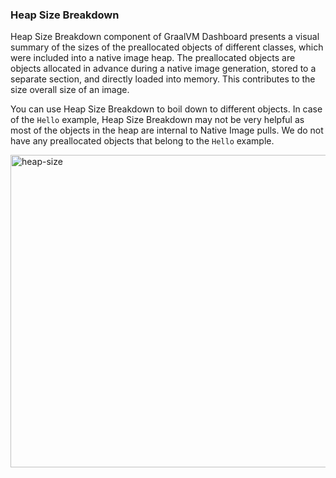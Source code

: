 ### Heap Size Breakdown

Heap Size Breakdown component of GraalVM Dashboard presents a visual summary of
the sizes of the preallocated objects of different classes, which were included
into a native image heap. The preallocated objects are objects
allocated in advance during a native image generation, stored to a separate
section, and directly loaded into memory. This contributes to the size overall
size of an image.

You can use Heap Size Breakdown to boil down to different objects. In case of
the `Hello` example, Heap Size Breakdown may not be very helpful as most of the
objects in the heap are internal to Native Image pulls. We do not have any
preallocated objects that belong to the `Hello` example.

<img src="/resources/img/heap-size-breakdown.png" alt="heap-size" width="800" height="500"/>
